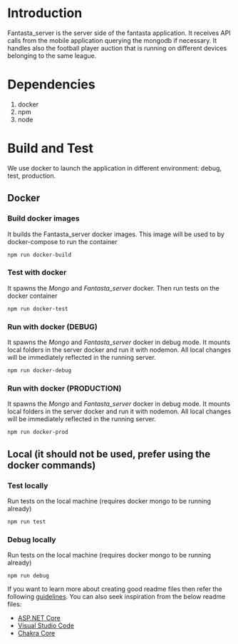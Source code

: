 # Introduction 
Fantasta_server is the server side of the fantasta application. It receives API calls from the mobile application querying the mongodb if necessary. It handles also the football player auction that is running on different devices belonging to the same league.

# Dependencies
1.	docker
2.	npm
3.	node

# Build and Test
We use docker to launch the application in different environment: debug, test, production.

## Docker
### Build docker images
It builds the Fantasta_server docker images. This image will be used to by docker-compose to run the container

```npm run docker-build```

### Test with docker
It spawns the *Mongo* and *Fantasta_server* docker. Then run tests on the docker container

```npm run docker-test```

### Run with docker (DEBUG)
It spawns the *Mongo* and *Fantasta_server* docker in debug mode. It mounts local folders in the server docker and run it with nodemon. All local changes will be immediately reflected in the running server. 

```npm run docker-debug```

### Run with docker (PRODUCTION)
It spawns the *Mongo* and *Fantasta_server* docker in debug mode. It mounts local folders in the server docker and run it with nodemon. All local changes will be immediately reflected in the running server. 

```npm run docker-prod```

## Local (it should not be used, prefer using the docker commands)
### Test locally
Run tests on the local machine (requires docker mongo to be running already)

```npm run test```

### Debug locally
Run tests on the local machine (requires docker mongo to be running already)

```npm run debug```



If you want to learn more about creating good readme files then refer the following [guidelines](https://docs.microsoft.com/en-us/azure/devops/repos/git/create-a-readme?view=azure-devops). You can also seek inspiration from the below readme files:
- [ASP.NET Core](https://github.com/aspnet/Home)
- [Visual Studio Code](https://github.com/Microsoft/vscode)
- [Chakra Core](https://github.com/Microsoft/ChakraCore)
